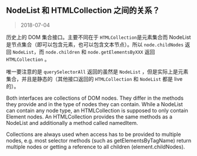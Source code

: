 ## NodeList 和 HTMLCollection 之间的关系？

> 2018-07-04

历史上的 DOM 集合接口。主要不同在于 `HTMLCollection`是元素集合而 NodeList 是节点集合（即可以包含元素，也可以包含文本节点）。所以 `node.childNodes` 返回 `NodeList`，而 `node.children` 和 `node.getElementsByXXX` 返回 `HTMLCollection` 。

唯一要注意的是 `querySelectorAll` 返回的虽然是 `NodeList` ，但是实际上是元素集合，并且是静态的（其他接口返回的 `HTMLCollection` 和 `NodeList` 都是 live 的）。

Both interfaces are collections of DOM nodes. They differ in the methods they provide and in the type of nodes they can contain. While a NodeList can contain any node type, an HTMLCollection is supposed to only contain Element nodes.
An HTMLCollection provides the same methods as a NodeList and additionally a method called namedItem.

Collections are always used when access has to be provided to multiple nodes, e.g. most selector methods (such as getElementsByTagName) return multiple nodes or getting a reference to all children (element.childNodes).
